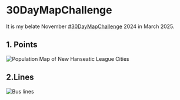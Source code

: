 # 30DayMapChallenge
It is my belate November [#30DayMapChallenge](https://30daymapchallenge.com) 2024 in March 2025.

## 1. Points

![Population Map of New Hanseatic League Cities](https://github.com/user-attachments/assets/1a1dfe4e-c905-4a94-b072-5fd3363a2523)


## 2.Lines

![Bus lines](https://github.com/user-attachments/assets/ff56559d-a6e0-4156-a272-3de3e4425403)
